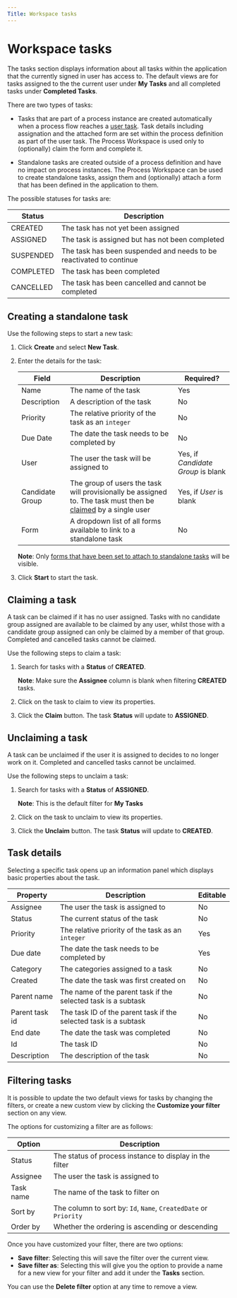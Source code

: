 ```yaml
---
Title: Workspace tasks
---
```


# Workspace tasks
The tasks section displays information about all tasks within the application that the currently signed in user has access to. The default views are for tasks assigned to the the current user under **My Tasks** and all completed tasks under **Completed Tasks**. 

There are two types of tasks: 

* Tasks that are part of a process instance are created automatically when a process flow reaches a [user task](../modeling/modeling-processes/processes-bpmn/bpmn-user.md). Task details including assignation and the attached form are set within the process definition as part of the user task. The Process Workspace is used only to (optionally) claim the form and complete it.

* Standalone tasks are created outside of a process definition and have no impact on process instances. The Process Workspace can be used to create standalone tasks, assign them and (optionally) attach a form that has been defined in the application to them. 

The possible statuses for tasks are:

| Status | Description |
| ------ | ----------- |
| CREATED | The task has not yet been assigned |
| ASSIGNED | The task is assigned but has not been completed |
| SUSPENDED | The task has been suspended and needs to be reactivated to continue |
| COMPLETED | The task has been completed |
| CANCELLED | The task has been cancelled and cannot be completed |

## Creating a standalone task
Use the following steps to start a new task:

1. Click **Create** and select **New Task**.
2. Enter the details for the task:

 	| Field | Description | Required? |
 	| ----- | ----------- | --------- |
 	| Name | The name of the task | Yes |
 	| Description | A description of the task | No |
 	| Priority | The relative priority of the task as an `integer` | No |
 	| Due Date | The date the task needs to be completed by | No |
 	| User | The user the task will be assigned to | Yes, if *Candidate Group* is blank |
 	| Candidate Group | The group of users the task will provisionally be assigned to. The task must then be [claimed](#claiming-a-task) by a single user | Yes, if *User* is blank |
 	| Form | A dropdown list of all forms available to link to a standalone task | No | 

	**Note**: Only [forms that have been set to attach to standalone tasks](../modeling/modeling-forms/README.md#forms-in-standalone-tasks) will be visible. 

3. Click **Start** to start the task. 

## Claiming a task
A task can be claimed if it has no user assigned. Tasks with no candidate group assigned are available to be claimed by any user, whilst those with a candidate group assigned can only be claimed by a member of that group. Completed and cancelled tasks cannot be claimed. 

Use the following steps to claim a task: 

1. Search for tasks with a **Status** of **CREATED**. 

	**Note**: Make sure the **Assignee** column is blank when filtering **CREATED** tasks.

2. Click on the task to claim to view its properties.
3. Click the **Claim** button. The task **Status** will update to **ASSIGNED**.  

## Unclaiming a task
A task can be unclaimed if the user it is assigned to decides to no longer work on it. Completed and cancelled tasks cannot be unclaimed.  

Use the following steps to unclaim a task:

1. Search for tasks with a **Status** of **ASSIGNED**.

	**Note**: This is the default filter for **My Tasks** 

2. Click on the task to unclaim to view its properties.
3. Click the **Unclaim** button. The task **Status** will update to **CREATED**. 

## Task details
Selecting a specific task opens up an information panel which displays basic properties about the task. 

| Property | Description | Editable | 
| -------- | ----------- | -------- | 
| Assignee | The user the task is assigned to | No |
| Status | The current status of the task | No | 
| Priority | The relative priority of the task as an `integer` | Yes | 
| Due date | The date the task needs to be completed by | Yes |
| Category | The categories assigned to a task | No |
| Created | The date the task was first created on | No |
| Parent name | The name of the parent task if the selected task is a subtask | No |
| Parent task id | The task ID of the parent task if the selected task is a subtask | No |
| End date | The date the task was completed| No |
| Id | The task ID | No |
| Description | The description of the task | No |

## Filtering tasks
It is possible to update the two default views for tasks by changing the filters, or create a new custom view by clicking the **Customize your filter** section on any view. 

The options for customizing a filter are as follows: 

| Option | Description | 
| ------ | ----------- |
| Status | The status of process instance to display in the filter |
| Assignee | The user the task is assigned to |
| Task name | The name of the task to filter on | 
| Sort by | The column to sort by: `Id`, `Name`, `CreatedDate` or `Priority` | 
| Order by | Whether the ordering is ascending or descending |

Once you have customized your filter, there are two options: 

* **Save filter**: Selecting this will save the filter over the current view.
* **Save filter as**: Selecting this will give you the option to provide a name for a new view for your filter and add it under the **Tasks** section. 

You can use the **Delete filter** option at any time to remove a view. 
